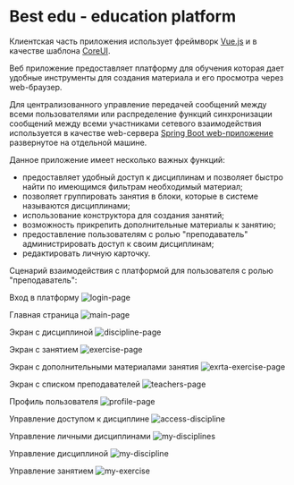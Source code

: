 # Best edu - education platform

Клиентская часть приложения использует фреймворк [Vue.js](https://vuejs.org/) и в качестве шаблона [CoreUI](https://coreui.io/).

Веб приложение предоставляет платформу для обучения которая дает удобные инструменты для создания материала и его просмотра через web-браузер.

Для централизованного управление передачей сообщений между всеми пользователями или распределение функций синхронизации сообщений между всеми участниками сетевого взаимодействия используется в качестве web-сервера [Spring Boot web-приложение](https://github.com/IlnyrNazargulov/best-edu-backend) развернутое на отдельной машине.

Данное приложение имеет несколько важных функций:

- предоставляет удобный доступ к дисциплинам и позволяет быстро найти по имеющимся фильтрам необходимый материал;
- позволяет группировать занятия в блоки, которые в системе называются дисциплинами;
- использование конструктора для создания занятий;
- возможность прикрепить дополнительные материалы к занятию;
- предоставление пользователям с ролью "преподаватель" администрировать доступ к своим дисциплинам;
- редактировать личную карточку.

Сценарий взаимодействия с платформой для пользователя с ролью "преподаватель":

Вход в платформу
![login-page](https://nimbus-screenshots.s3.amazonaws.com/s/8d1507867afaace91f5c54f10254120a.png)

Главная страница
![main-page](https://nimbus-screenshots.s3.amazonaws.com/s/24a29690bcff6c40924e323e63bc7e82.png)

Экран с дисциплиной
![discipline-page](https://nimbus-screenshots.s3.amazonaws.com/s/d27bec30ee9921bd104887f8663b464c.png)

Экран с занятием
![exercise-page](https://nimbus-screenshots.s3.amazonaws.com/s/6e8ad3e8e0f4fcebb52f85e0137e3b71.png)

Экран с дополнительными материалами занятия
![exrta-exercise-page](https://nimbus-screenshots.s3.amazonaws.com/s/863575091f07281cb50d3a252fec5fae.png)

Экран с списком преподавателей
![teachers-page](https://nimbus-screenshots.s3.amazonaws.com/s/d1c84e53897ac678b663fbf4007b8e83.png)

Профиль пользователя
![profile-page](https://nimbus-screenshots.s3.amazonaws.com/s/4c3dbb3fe51498aefab43d9991be6795.png)

Управление доступом к дисциплине
![access-discipline](https://nimbus-screenshots.s3.amazonaws.com/s/d482138f30dd886646f6cdd4c648da4a.png)

Управление личными дисциплинами
![my-disciplines](https://nimbus-screenshots.s3.amazonaws.com/s/cd3ed79ff1bc96d4684b8159aee812b4.png)

Управление дисциплиной
![my-discipline](https://nimbus-screenshots.s3.amazonaws.com/s/e8c95cc7bdb6c06e957e2f5d43170e70.png)

Управление занятием
![my-exercise](https://nimbus-screenshots.s3.amazonaws.com/s/f39c2008bf87588ce58cb8e3ecfe738e.png)
